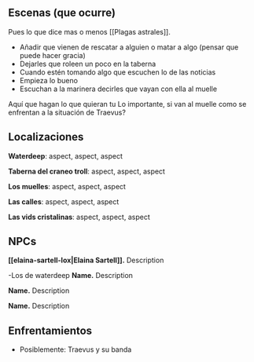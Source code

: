 ## Escenas (que ocurre)

Pues lo que dice mas o menos [[Plagas astrales]].
* Añadir que vienen de rescatar a alguien o matar a algo (pensar que puede hacer gracia)
* Dejarles que roleen un poco en la taberna
* Cuando estén tomando algo que escuchen lo de las noticias
* Empieza lo bueno
* Escuchan a la marinera decirles que vayan con ella al muelle

Aquí que hagan lo que quieran tu
Lo importante, si van al muelle como se enfrentan a la situación  de Traevus?

## Localizaciones

**Waterdeep**: aspect, aspect, aspect

**Taberna del craneo troll**: aspect, aspect, aspect

**Los muelles**: aspect, aspect, aspect

**Las calles**: aspect, aspect, aspect

**Las vids cristalinas**: aspect, aspect, aspect

## NPCs

**[[elaina-sartell-lox|Elaina Sartell]].** Description

-Los de waterdeep
**Name.** Description

**Name.** Description

**Name.** Description

## Enfrentamientos

- Posiblemente: Traevus y su banda